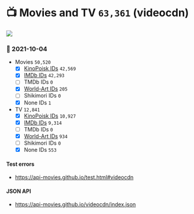 # :tv: Movies and TV `63,361` (videocdn)

<a href="https://API-Movies.github.io"><img src="https://API-Movies.github.io/banner.png?cache"></a>

### :date: 2021-10-04
- Movies `50,520`
  - [x] <a href="https://API-Movies.github.io/videocdn/movie_kinopoisk_ids.json">KinoPoisk IDs</a> `42,569`
  - [x] <a href="https://API-Movies.github.io/videocdn/movie_imdb_ids.json">IMDb IDs</a> `42,293`
  - [ ] TMDb IDs `0`
  - [x] <a href="https://API-Movies.github.io/videocdn/movie_world_art_ids.json">World-Art IDs</a> `205`
  - [ ] Shikimori IDs `0`
  - [x] None IDs `1`
- TV `12,841`
  - [x] <a href="https://API-Movies.github.io/videocdn/tv_kinopoisk_ids.json">KinoPoisk IDs</a> `10,927`
  - [x] <a href="https://API-Movies.github.io/videocdn/tv_imdb_ids.json">IMDb IDs</a> `9,314`
  - [ ] TMDb IDs `0`
  - [x] <a href="https://API-Movies.github.io/videocdn/tv_world_art_ids.json">World-Art IDs</a> `934`
  - [ ] Shikimori IDs `0`
  - [x] None IDs `553`
#### Test errors
- <a href='https://api-movies.github.io/test.html#videocdn'>https://api-movies.github.io/test.html#videocdn</a>
#### JSON API
- <a href='https://api-movies.github.io/videocdn/index.json'>https://api-movies.github.io/videocdn/index.json</a>
